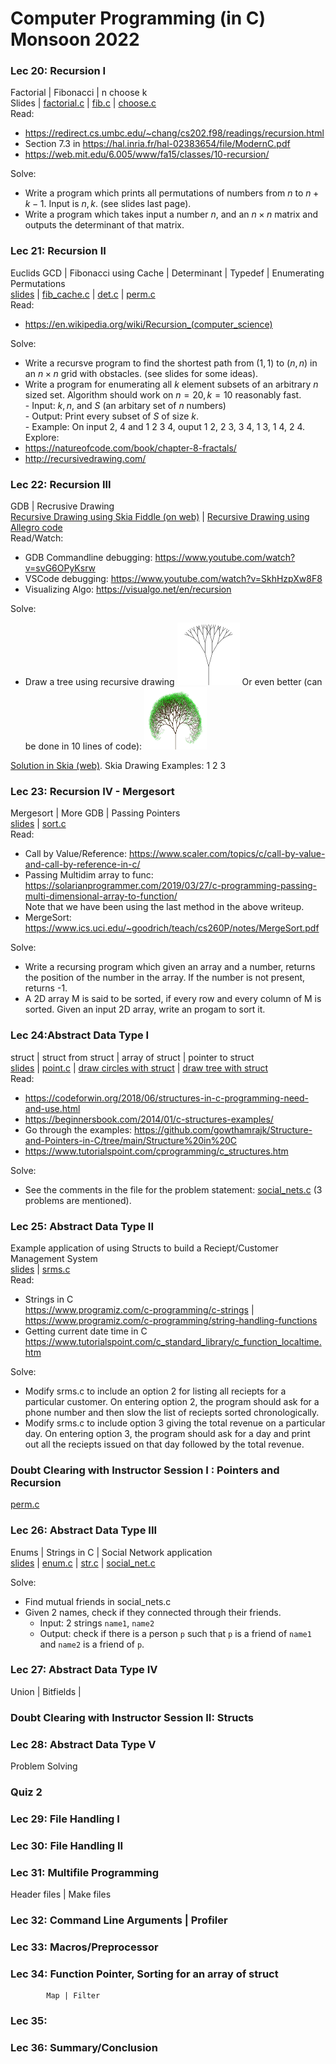 # Computer Programming (in C) Monsoon 2022 


### Lec 20: Recursion I
Factorial | Fibonacci | n choose k   
Slides | [factorial.c](lecs/20/factorial.c) | [fib.c](lecs/20/fibonacci.c) | [choose.c](lecs/20/choose.c)  
Read:
- https://redirect.cs.umbc.edu/~chang/cs202.f98/readings/recursion.html
- Section 7.3 in https://hal.inria.fr/hal-02383654/file/ModernC.pdf
- https://web.mit.edu/6.005/www/fa15/classes/10-recursion/
  
Solve:
- Write a program which prints all permutations of numbers from $n$ to $n+k-1$. Input is $n,k$. (see slides last page).
- Write a program which takes input a number $n$, and an $n\times n$ matrix and outputs the determinant of that matrix. 

### Lec 21: Recursion II 
Euclids GCD | Fibonacci using Cache | Determinant | Typedef | Enumerating Permutations  
[slides](lecs/21/lec2.md) | [fib_cache.c](lecs/21/fib_cache.c) | [det.c](lecs/21/det.c) | [perm.c](lecs/21/perm.c)   
Read:
- https://en.wikipedia.org/wiki/Recursion_(computer_science)
  
Solve:
- Write a recursve program to find the shortest path from $(1,1)$ to $(n,n)$ in an $n\times n$ grid with obstacles. (see slides for some ideas).
- Write a program for enumerating all $k$ element subsets of an arbitrary $n$ sized set. Algorithm should work on $n = 20, k=10$ reasonably fast.  
      - Input: $k, n,$ and $S$ (an arbitary set of $n$ numbers)  
      - Output: Print every subset of $S$ of size $k$.  
      - Example: On input 2, 4 and 1 2 3 4, ouput 1 2,  2 3, 3 4, 1 3, 1 4, 2 4.
Explore:
- https://natureofcode.com/book/chapter-8-fractals/
- http://recursivedrawing.com/

### Lec 22: Recursion III
GDB | Recrusive Drawing  
[Recursive Drawing using Skia Fiddle (on web)](https://fiddle.skia.org/c/a9daaaae02da119da3c437a1e04b7037) | [Recursive Drawing using Allegro code](https://github.com/geevi/cpro_allegro)   
Read/Watch:
- GDB Commandline debugging: https://www.youtube.com/watch?v=svG6OPyKsrw
- VSCode debugging: https://www.youtube.com/watch?v=SkhHzpXw8F8
- Visualizing Algo: https://visualgo.net/en/recursion  
  
Solve:
- Draw a tree using recursive drawing 
  <img src="https://raw.githubusercontent.com/geevi/cpro_mon_2022/main/lec3/tree-normal.png" width="100" height="100"> Or even better (can be done in 10 lines of code): <img src="https://raw.githubusercontent.com/geevi/cpro_mon_2022/main/lec3/tree.jpg" width="100" height="100">

[Solution in Skia (web)](https://fiddle.skia.org/c/7b96d0cb407d99a0e81ed220ba47409c).
Skia Drawing Examples: 1 2 3

### Lec 23: Recursion IV - Mergesort
Mergesort | More GDB | Passing Pointers   
[slides](lecs/23/slides.md) | [sort.c](lecs/23/sort.c)  
Read:
- Call by Value/Reference: https://www.scaler.com/topics/c/call-by-value-and-call-by-reference-in-c/
- Passing Multidim array to func: https://solarianprogrammer.com/2019/03/27/c-programming-passing-multi-dimensional-array-to-function/  
  Note that we have been using the last method in the above writeup.
- MergeSort: https://www.ics.uci.edu/~goodrich/teach/cs260P/notes/MergeSort.pdf  
  
Solve:
- Write a recursing program which given an array and a number, returns the position of the number in the array. If the number is not present, returns -1.
- A 2D array M is said to be sorted, if every row and every column of M is sorted. Given an input 2D array, write an progam to sort it. 

### Lec 24:Abstract Data Type I
struct | struct from struct | array of struct | pointer to struct  
[slides](lecs/24/slides.md) | [point.c](lecs/24/point.c) | [draw circles with struct](https://fiddle.skia.org/c/c888ec30005d8af42b3925e4a919336e) | [draw tree with struct](https://fiddle.skia.org/c/71b68e1656277054222b26734ca18610)  
Read:
- https://codeforwin.org/2018/06/structures-in-c-programming-need-and-use.html
- https://beginnersbook.com/2014/01/c-structures-examples/
- Go through the examples: https://github.com/gowthamrajk/Structure-and-Pointers-in-C/tree/main/Structure%20in%20C
- https://www.tutorialspoint.com/cprogramming/c_structures.htm
  
Solve:
- See the comments in the file for the problem statement: [social_nets.c](lecs/24/social_nets.c) (3 problems are mentioned).

### Lec 25: Abstract Data Type II
Example application of using Structs to build a Reciept/Customer Management System  
[slides](lecs/25/slides.md) | [srms.c](lecs/25/srms.c)  
Read:
- Strings in C   
  https://www.programiz.com/c-programming/c-strings | https://www.programiz.com/c-programming/string-handling-functions
- Getting current date time in C  
  https://www.tutorialspoint.com/c_standard_library/c_function_localtime.htm

Solve:
- Modify srms.c to include an option 2 for listing all reciepts for a particular customer. On entering option 2, the program should ask for a phone number and then slow the list of reciepts sorted chronologically.
- Modify srms.c to include option 3 giving the total revenue on a particular day. On entering option 3, the program should ask for a day and print out all the reciepts issued on that day followed by the total revenue. 

### Doubt Clearing with Instructor Session I : Pointers and Recursion
[perm.c](revision/perm.c)

### Lec 26: Abstract Data Type III
Enums | Strings in C | Social Network application    
[slides](lecs/26/slides.md) | [enum.c](lecs/26/enum.c) | [str.c](lecs/26/str.c) | [social_net.c](lecs/26/social_nets.c)

Solve:  
- Find mutual friends in social_nets.c  
- Given 2 names, check if they connected through their friends.   
  - Input: 2 strings `name1`, `name2`
  - Output: check if there is a person `p` such that `p` is a friend of `name1` and `name2` is a friend of `p`.


### Lec 27: Abstract Data Type IV
Union | Bitfields |


### Doubt Clearing with Instructor Session II: Structs

### Lec 28: Abstract Data Type V
Problem Solving


### Quiz 2

### Lec 29: File Handling I

### Lec 30: File Handling II

### Lec 31: Multifile Programming
Header files | Make files


### Lec 32: Command Line Arguments | Profiler
### Lec 33: Macros/Preprocessor
### Lec 34: Function Pointer, Sorting for an array of struct
            Map | Filter 
### Lec 35:
### Lec 36: Summary/Conclusion

